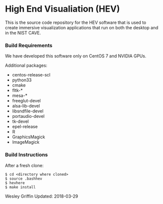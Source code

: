 High End Visualiation (HEV)
===

This is the source code repository for the HEV software that is used to create
immersive visualization applications that run on both the desktop and in the
NIST CAVE.

### Build Requirements

We have developed this software only on CentOS 7 and NVIDIA GPUs.

Additional packages:

- centos-release-scl
- python33
- cmake
- fltk-\*
- mesa-\*
- freeglut-devel
- alsa-lib-devel
- libsndfile-devel
- portaudio-devel
- tk-devel
- epel-release
- R
- GraphicsMagick
- ImageMagick

### Build Instructions

After a fresh clone:
```
$ cd <directory where cloned>
$ source .bashhev
$ hevhere
$ make install
```

Wesley Griffin
Updated: 2018-03-29

